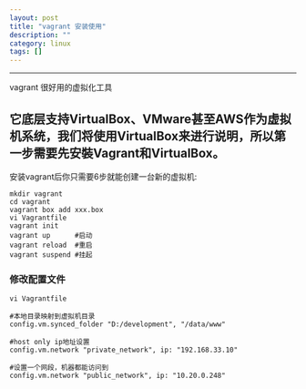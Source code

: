 ```yaml
---
layout: post
title: "vagrant 安装使用"
description: ""
category: linux
tags: []
---
```


---

vagrant  很好用的虚拟化工具

它底层支持VirtualBox、VMware甚至AWS作为虚拟机系统，我们将使用VirtualBox来进行说明，所以第一步需要先安裝Vagrant和VirtualBox。
---

安装vagrant后你只需要6步就能创建一台新的虚拟机:

```
mkdir vagrant
cd vagrant
vagrant box add xxx.box
vi Vagrantfile
vagrant init 
vagrant up      #启动
vagrant reload  #重启
vagrant suspend #挂起

```

### 修改配置文件

```
vi Vagrantfile

#本地目录映射到虚拟机目录
config.vm.synced_folder "D:/development", "/data/www"

#host only ip地址设置
config.vm.network "private_network", ip: "192.168.33.10"

#设置一个网段，机器都能访问到
config.vm.network "public_network", ip: "10.20.0.248"

```



